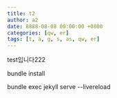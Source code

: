 ```yaml
---
title: t2
author: a2
date: 8888-08-08 00:00:00 +0800
categories: [qw, er]
tags: [t, a, g, s, as, qw, er]
---
```


test입니다222

bundle install

bundle exec jekyll serve --livereload
